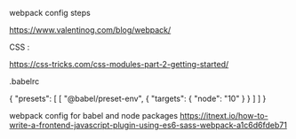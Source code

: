 webpack config steps 

https://www.valentinog.com/blog/webpack/

CSS :

https://css-tricks.com/css-modules-part-2-getting-started/


.babelrc

{
    "presets": [
        [
            "@babel/preset-env",
            {
              "targets": {
                "node": "10"
              }
            }
          ]
    ]
}


webpack config for babel and node packages
https://itnext.io/how-to-write-a-frontend-javascript-plugin-using-es6-sass-webpack-a1c6d6fdeb71

